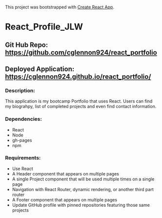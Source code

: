 This project was bootstrapped with [Create React App](https://github.com/facebook/create-react-app).

# React_Profile_JLW

## Git Hub Repo: https://github.com/cglennon924/react_portfolio

## Deployed Application: https://cglennon924.github.io/react_portfolio/

### Description: 

This application is my bootcamp Portfolio that uses React. Users can find my biograhpy, list of completed projects and even find contact information. 

### Dependencies:

* React
* Node
* gh-pages
* npm

### Requirements: 

* Use React
* A Header component that appears on multiple pages
* A single Project component that will be used multiple times on a single page
* Navigation with React Router, dynamic rendering, or another third part router
* A Footer component that appears on multiple pages
* Update GitHub profile with pinned repositories featuring those same projects


